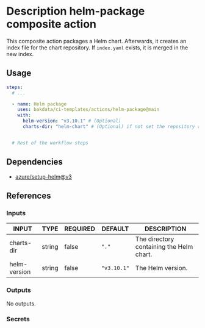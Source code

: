 # Description helm-package composite action

This composite action packages a Helm chart. Afterwards, it creates an index file for the chart repository. If `index.yaml` exists, it is merged in the new index.

## Usage

```yaml
steps:
  # ...

  - name: Helm package
    uses: bakdata/ci-templates/actions/helm-package@main
    with:
      helm-version: "v3.10.1" # (Optional)
      charts-dir: "helm-chart" # (Optional) if not set the repository root will be used


  # Rest of the workflow steps
```

## Dependencies

- [azure/setup-helm@v3](https://github.com/azure/setup-helm/tree/v3)

## References

### Inputs

<!-- AUTO-DOC-INPUT:START - Do not remove or modify this section -->

| INPUT        | TYPE   | REQUIRED | DEFAULT     | DESCRIPTION                              |
| ------------ | ------ | -------- | ----------- | ---------------------------------------- |
| charts-dir   | string | false    | `"."`       | The directory containing the Helm chart. |
| helm-version | string | false    | `"v3.10.1"` | The Helm version.                        |

<!-- AUTO-DOC-INPUT:END -->

### Outputs

<!-- AUTO-DOC-OUTPUT:START - Do not remove or modify this section -->

No outputs.

<!-- AUTO-DOC-OUTPUT:END -->

### Secrets
